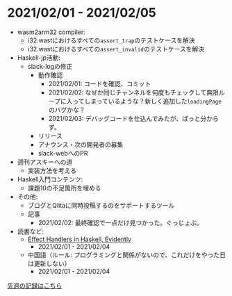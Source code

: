 # 2021/02/01 - 2021/02/05

- wasm2arm32 compiler:
    - i32.wastにおけるすべての`assert_trap`のテストケースを解決
    - i32.wastにおけるすべての`assert_invalid`のテストケースを解決
- Haskell-jp活動:
    - slack-logの修正
        - 動作確認
            - 2021/02/01: コードを確認、コミット
            - 2021/02/02: なぜか同じチャンネルを何度もチェックして無限ループに入ってしまっているような？新しく追加した`loadingPage`のバグかな？
            - 2021/02/03: デバッグコードを仕込んでみたが、ぱっと分からず。
        - リリース
        - アナウンス・次の開発者の募集
        - slack-webへのPR
- 週刊アスキーへの道
    - 実装方法を考える
- Haskell入門コンテンツ:
    - 課題10の不足箇所を埋める
- その他:
    - ブログとQiitaに同時投稿するのをサポートするツール
    - 記事
        - 2021/02/02: 最終確認で一点だけ見つかった。ぐっじょぶ。
- 読書など:
    - [Effect Handlers in Haskell, Evidently](https://xnning.github.io/papers/haskell-evidently.pdf)
        - 2021/02/01 - 2021/02/04
    - 中国語（ルール: プログラミングと関係がないので、これだけをやった日は更新しない）
        - 2021/02/01 - 2021/02/04

[先週の記録はこちら](https://github.com/igrep/daily-commits/blob/6dc41fa2bba826234b0d66cd112ac1c28a12aea7/yesterday.md)
